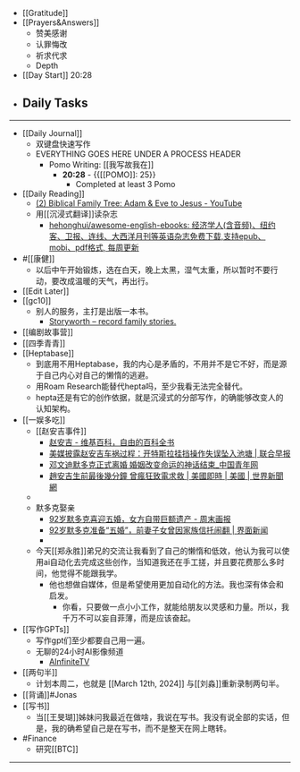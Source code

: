 - [[Gratitude]]
- [[Prayers&Answers]]
    - 赞美感谢
    - 认罪悔改
    - 祈求代求
    - Depth
- [[Day Start]] 20:28
- Daily Tasks
    - 
- ---
- [[Daily Journal]] 
    - 双键盘快速写作
    - EVERYTHING GOES HERE UNDER A PROCESS HEADER
        - Pomo Writing: [[我写故我在]]
            - **20:28** - {{[[POMO]]: 25}}
                -  Completed at least 3 Pomo
- [[Daily Reading]]
    - [(2) Biblical Family Tree: Adam & Eve to Jesus - YouTube](https://www.youtube.com/watch?v=D9b9h5mCgAc)
    - 用[[沉浸式翻译]]读杂志
        - [hehonghui/awesome-english-ebooks: 经济学人(含音频)、纽约客、卫报、连线、大西洋月刊等英语杂志免费下载,支持epub、mobi、pdf格式, 每周更新](https://github.com/hehonghui/awesome-english-ebooks)
- #[[康健]]
    - 以后中午开始锻炼，选在白天，晚上太黑，湿气太重，所以暂时不要行动，要改成温暖的天气，再出行。
- [[Edit Later]]
- [[gc10]]
    - 别人的服务，主打是出版一本书。
        - [Storyworth – record family stories.](https://www.storyworth.com/purchase)
- [[编剧故事营]]
- [[四季青青]]
- [[Heptabase]]
    - 到底用不用Heptabase，我的内心是矛盾的，不用并不是它不好，而是源于自己内心对自己的懒惰的逃避。
    - 用Roam Research能替代hepta吗，至少我看无法完全替代。
    - hepta还是有它的创作依据，就是沉浸式的分部写作，的确能够改变人的认知架构。
- [[一娱多吃]]
    - [[赵安吉事件]]
        - [赵安吉 - 维基百科，自由的百科全书](https://zh.wikipedia.org/wiki/%E8%B5%B5%E5%AE%89%E5%90%89)
        - [美媒披露赵安吉车祸过程：开特斯拉挂挡操作失误坠入池塘 | 联合早报](https://www.zaobao.com.sg/realtime/china/story20240309-3133963)
        - [邓文迪默多克正式离婚 婚姻改变命运的神话结束\_中国青年网](https://pinglun.youth.cn/gtx/24/)
        - [趙安吉生前最後幾分鐘 曾瘋狂致電求救 | 美國即時 | 美國 | 世界新聞網](https://www.worldjournal.com/wj/story/121469/7820379)
    - 
    - 默多克娶亲
        - [92岁默多克喜迎五婚，女方自带巨额遗产 - 周末画报](https://www.modernweekly.com/hots/39544)
        - [92岁默多克准备“五婚”，前妻子女曾因家族信托闹翻 | 界面新闻](https://m.jiemian.com/article/9101596.html)
        - 
    - 今天[[郑永胜]]弟兄的交流让我看到了自己的懒惰和低效，他认为我可以使用ai自动化去完成这些创作，当知道我还在手工搓，并且要花费那么多时间，他觉得不能跟我学。
        - 他也想做自媒体，但是希望使用更加自动化的方法。我也深有体会和启发。
            - 你看，只要做一点小小工作，就能给朋友以灵感和力量。所以，我千万不可以妄自菲薄，而是应该奋起。
- [[写作GPTs]]
    - 写作gpt们至少都要自己用一遍。
    - 无聊的24小时AI影像频道
        - [AInfiniteTV](https://www.ainfinite.tv/)
- [[两句半]]
    - 计划本周二，也就是 [[March 12th, 2024]] 与[[刘淼]]重新录制两句半。
- [[背诵]]#Jonas 
- [[写书]]
    - 当[[王旻瑚]]姊妹问我最近在做啥，我说在写书。我没有说全部的实话，但是，我的确希望自己是在写书，而不是整天在网上瞎转。
- #Finance
    - 研究[[BTC]]
- ---
